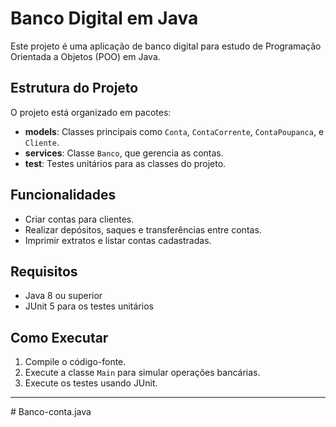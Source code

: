 # Banco Digital em Java

Este projeto é uma aplicação de banco digital para estudo de Programação Orientada a Objetos (POO) em Java.

## Estrutura do Projeto

O projeto está organizado em pacotes:
- **models**: Classes principais como `Conta`, `ContaCorrente`, `ContaPoupanca`, e `Cliente`.
- **services**: Classe `Banco`, que gerencia as contas.
- **test**: Testes unitários para as classes do projeto.

## Funcionalidades

- Criar contas para clientes.
- Realizar depósitos, saques e transferências entre contas.
- Imprimir extratos e listar contas cadastradas.

## Requisitos

- Java 8 ou superior
- JUnit 5 para os testes unitários

## Como Executar

1. Compile o código-fonte.
2. Execute a classe `Main` para simular operações bancárias.
3. Execute os testes usando JUnit.

---
#   B a n c o - c o n t a . j a v a  
 